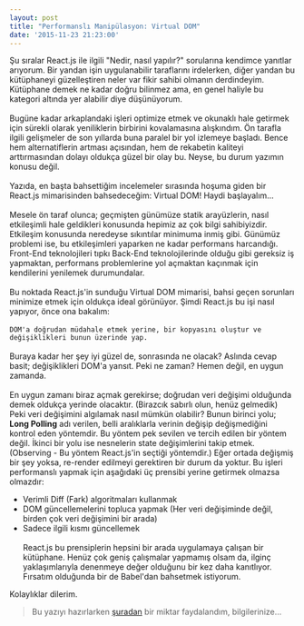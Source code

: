 ```yaml
---
layout: post
title: "Performanslı Manipülasyon: Virtual DOM"
date: '2015-11-23 21:23:00'
---
```


Şu sıralar React.js ile ilgili "Nedir, nasıl yapılır?" sorularına kendimce yanıtlar arıyorum. Bir yandan işin uygulanabilir taraflarını irdelerken, diğer yandan bu kütüphaneyi güzelleştiren neler var fikir sahibi olmanın derdindeyim. Kütüphane demek ne kadar doğru bilinmez ama, en genel haliyle bu kategori altında yer alabilir diye düşünüyorum.<!--more-->
<br/><br/>
Bugüne kadar arkaplandaki işleri optimize etmek ve okunaklı hale getirmek için sürekli olarak yeniliklerin birbirini kovalamasına alışkındım. Ön tarafla ilgili gelişmeler de son yıllarda buna paralel bir yol izlemeye başladı. Bence hem alternatiflerin artması açısından, hem de rekabetin kaliteyi arttırmasından dolayı oldukça güzel bir olay bu. Neyse, bu durum yazımın konusu değil.
<br/><br/>
Yazıda, en başta bahsettiğim incelemeler sırasında hoşuma giden bir React.js mimarisinden bahsedeceğim: Virtual DOM! Haydi başlayalım...
<br/><br/>
Mesele ön taraf olunca; geçmişten günümüze statik arayüzlerin, nasıl etkileşimli hale geldikleri konusunda hepimiz az çok bilgi sahibiyizdir. Etkileşim konusunda neredeyse sıkıntılar minimuma inmiş gibi. Günümüz problemi ise, bu etkileşimleri yaparken ne kadar performans harcandığı. Front-End teknolojileri tıpkı Back-End teknolojilerinde olduğu gibi gereksiz iş yapmaktan, performans problemlerine yol açmaktan kaçınmak için kendilerini yenilemek durumundalar.
<br/><br/>
Bu noktada React.js'in sunduğu Virtual DOM mimarisi, bahsi geçen sorunları minimize etmek için oldukça ideal görünüyor. Şimdi React.js bu işi nasıl yapıyor, önce ona bakalım:<br/><br/>
`DOM'a doğrudan müdahale etmek yerine, bir kopyasını oluştur ve değişiklikleri bunun üzerinde yap.`<br/><br/>
Buraya kadar her şey iyi güzel de, sonrasında ne olacak? Aslında cevap basit; değişiklikleri DOM'a yansıt. Peki ne zaman? Hemen değil, en uygun zamanda.
<br/><br/>
En uygun zamanı biraz açmak gerekirse; doğrudan veri değişimi olduğunda demek oldukça yerinde olacaktır. (Birazcık sabırlı olun, henüz gelmedik) Peki veri değişimini algılamak nasıl mümkün olabilir? Bunun birinci yolu; **Long Polling** adı verilen, belli aralıklarla verinin değişip değişmediğini kontrol eden yöntemdir. Bu yöntem pek sevilen ve tercih edilen bir yöntem değil. İkinci bir yolu ise nesnelerin state değişimlerini takip etmek. (Observing - Bu yöntem React.js'in seçtiği yöntemdir.) Eğer ortada değişmiş bir şey yoksa, re-render edilmeyi gerektiren bir durum da yoktur. Bu işleri performanslı yapmak için aşağıdaki üç prensibi yerine getirmek olmazsa olmazdır:<br/>
- Verimli Diff (Fark) algoritmaları kullanmak
- DOM güncellemelerini topluca yapmak (Her veri değişiminde değil, birden çok veri değişimini bir arada)
- Sadece ilgili kısmı güncellemek
<br/><br/>
React.js bu prensiplerin hepsini bir arada uygulamaya çalışan bir kütüphane. Henüz çok geniş çalışmalar yapmamış olsam da, ilginç yaklaşımlarıyla denenmeye değer olduğunu bir kez daha kanıtlıyor. Fırsatım olduğunda bir de Babel'dan bahsetmek istiyorum.

Kolaylıklar dilerim.

>Bu yazıyı hazırlarken [şuradan](http://tonyfreed.com/blog/what_is_virtual_dom) bir miktar faydalandım, bilgilerinize...
